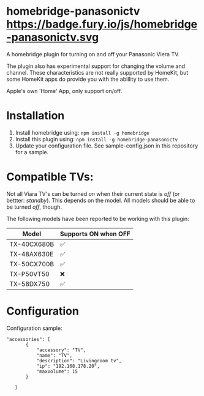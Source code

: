 # homebridge-panasonictv https://badge.fury.io/js/homebridge-panasonictv.svg

A homebridge plugin for turning on and off your Panasonic Viera TV. 

The plugin also has experimental support for changing the volume and channel. These characteristics are not really supported by HomeKit, but some HomeKit apps do provide you with the abillity to use them.

Apple's own 'Home' App, only support on/off. 

# Installation

1. Install homebridge using: `npm install -g homebridge`
2. Install this plugin using: `npm install -g homebridge-panasonictv`
3. Update your configuration file. See sample-config.json in this repository for a sample. 

# Compatible TVs:

Not all Viara TV's can be turned *on* when their current state is *off* (or bettter: *standby*). This depends on the model. All models should be able to be turned *off*, though.

The following models have been reported to be working with this plugin:

| Model | Supports ON when OFF |
| --- | --- |
| TX-40CX680B | :white_check_mark: |
| TX-48AX630E | :white_check_mark: |
| TX-50CX700B | :white_check_mark: |
| TX-P50VT50 | :x: |
| TX-58DX750 | :white_check_mark: | 

# Configuration

Configuration sample:

 ```
"accessories": [
        {
            "accessory": "TV",
            "name": "TV",
            "description": "Livingroom tv",
            "ip": "192.168.178.20",
            "maxVolume": 15
        }

    ]
```
